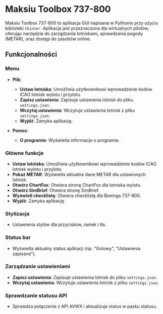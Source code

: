 # Maksiu Toolbox 737-800

Maksiu Toolbox 737-800 to aplikacja GUI napisana w Pythonie przy użyciu biblioteki `tkinter`. Aplikacja jest przeznaczona dla wirtualnych pilotów, oferując narzędzia do zarządzania lotniskami, sprawdzania pogody (METAR), oraz dostęp do zasobów online.

## Funkcjonalności

### Menu

- **Plik**:

  - **Ustaw lotniska**: Umożliwia użytkownikowi wprowadzenie kodów ICAO lotnisk wylotu i przylotu.
  - **Zapisz ustawienia**: Zapisuje ustawienia lotnisk do pliku `settings.json`.
  - **Wczytaj ustawienia**: Wczytuje ustawienia lotnisk z pliku `settings.json`.
  - **Wyjdź**: Zamyka aplikację.

- **Pomoc**:
  - **O programie**: Wyświetla informacje o programie.

### Główne funkcje

- **Ustaw lotniska**: Umożliwia użytkownikowi wprowadzenie kodów ICAO lotnisk wylotu i przylotu.
- **Pokaż METAR**: Wyświetla aktualne dane METAR dla ustawionych lotnisk.
- **Otwórz ChartFox**: Otwiera stronę ChartFox dla lotniska wylotu.
- **Otwórz SimBrief**: Otwiera stronę SimBrief.
- **Wyświetl checklistę**: Otwiera checklistę dla Boeinga 737-800.
- **Wyjdź**: Zamyka aplikację.

### Stylizacja

- Ustawienia stylów dla przycisków, ramek i tła.

### Status bar

- Wyświetla aktualny status aplikacji (np. "Gotowy", "Ustawienia zapisane").

### Zarządzanie ustawieniami

- **Zapisz ustawienia**: Zapisuje ustawienia lotnisk do pliku `settings.json`.
- **Wczytaj ustawienia**: Wczytuje ustawienia lotnisk z pliku `settings.json`.

### Sprawdzanie statusu API

- Sprawdza połączenie z API AVWX i aktualizuje status w pasku statusu.
